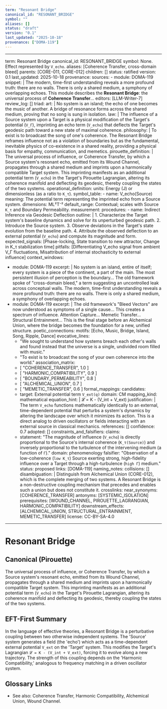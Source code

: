 ```yaml
---
term: "Resonant Bridge"
canonical_id: "RESONANT_BRIDGE"
symbol: ""
aliases: []
status: "draft"
version: "0.1"
last_updated: "2025-10-18"
provenance: ["DOMA-119"]
---
```


---
term: Resonant Bridge
canonical_id: RESONANT_BRIDGE
symbol: None. Effect represented by `V_echo`.
aliases: [Coherence Transfer, cross-domain bleed]
parents: [CORE-011, CORE-012]
children: []
status: ratified
version: 0.1
last_updated: 2025-10-18
provenance:
  sources:
    - module: DOMA-119
      snippet: |
        The modern, time-first understanding reveals a more profound truth: there are no walls. There is only a shared medium, a symphony of overlapping echoes. This module describes the **Resonant Bridge**: the universal process of **Coherence Transfer**...
  editors: [LLM-Writer-7]
  review_log: []
triad:
  art: |
    No system is an island; the echo of one becomes the music of another. A bridge of resonance forms across the shared medium, proving that no song is sung in isolation.
  law: |
    The influence of a Source system upon a Target is a physical modification of the Target's potential (`V_Γ`), imprinting an echo term (`V_echo`) that deflects the Target's geodesic path toward a new state of maximal coherence.
  philosophy: |
    To exist is to broadcast the song of one's coherence. The Resonant Bridge reframes influence not as a violation of boundaries but as the fundamental, inevitable physics of co-existence in a shared reality, providing a physical basis for empathy, communication, and memetics.
pirouette_definition: |
  The universal process of influence, or Coherence Transfer, by which a Source system's resonant echo, emitted from its Wound Channel, propagates through a shared medium and imprints upon a harmonically compatible Target system. This imprinting manifests as an additional potential term (`V_echo`) in the Target's Pirouette Lagrangian, altering its coherence manifold and deflecting its geodesic, thereby coupling the states of the two systems.
operational_definition:
  units: Energy (J) or dimensionless (as a ratio to `K_τ`).
  symbol_table:
    - name: V_echo(Source)
      meaning: The potential term representing the imprinted echo from a Source system.
      dimensions: ML²T⁻²
      default_range: Contextual; scales with Source `K_τ` and Boundary Permeability.
  measurement:
    procedures:
      - name: Indirect Inference via Geodesic Deflection
        outline: |
          1. Characterize the Target system's baseline dynamics and solve for its unperturbed geodesic path.
          2. Introduce the Source system.
          3. Observe deviations in the Target's state evolution from the baseline path.
          4. Attribute the observed deflection to an external potential (`V_echo`) and compute its magnitude and form.
        expected_signals: [Phase-locking, State transition to new attractor, Change in K_τ stabilization time]
        pitfalls: [Differentiating V_echo signal from ambient V_Γ fluctuations, Misattribution of internal stochasticity to external influence]
context_windows:
  - module: DOMA-119
    excerpt: |
      No system is an island, entire of itself; every system is a piece of the continent, a part of the main. The most persistent illusion of perception is the boundary... The old framework spoke of "cross-domain bleed," a term suggesting an uncontrolled leak across conceptual walls. The modern, time-first understanding reveals a more profound truth: there are no walls. There is only a shared medium, a symphony of overlapping echoes.
  - module: DOMA-119
    excerpt: |
      The old framework's "Bleed Vectors" are now understood as symptoms of a single cause... This creates a spectrum of influence. Attention Capture... Memetic Transfer... Structural Entrainment... This is the final stage before an Alchemical Union, where the bridge becomes the foundation for a new, unified structure.
poetic_connections:
  motifs: [Echo, Music, Bridge, Island, Song, Ripple, Dance]
  evocative_lines:
    - "We sought to understand how systems breach each other's walls and found instead that the universe is a single, undivided room filled with music."
    - "To exist is to broadcast the song of your own coherence into the world."
  association_matrix:
    - [ "COHERENCE_TRANSFER", 1.0 ]
    - [ "HARMONIC_COMPATIBILITY", 0.9 ]
    - [ "BOUNDARY_PERMEABILITY", 0.8 ]
    - [ "ALCHEMICAL_UNION", 0.7 ]
    - [ "MEMETIC_TRANSFER", 0.6 ]
formal_mappings:
  candidates:
    - target: External potential term `V_ext(q)`
      domain: CM
      mapping_kind: mathematical
      equation_hint: |
        𝓛 = K - (V_int + V_ext)
      justification: |
        The term `V_echo` functions mathematically identically to an external, time-dependent potential that perturbs a system's dynamics by altering the landscape over which it minimizes its action. This is a direct analog to driven oscillators or fields interacting with an external source in classical mechanics.
      references: []
      confidence: 0.7
  adopted: []
constraints_and_falsifiers:
  claims:
    - statement: "The magnitude of influence (`V_echo`) is directly proportional to the Source's internal coherence (`K_τ(Source)`) and inversely proportional to the turbulence of the intervening medium (a function of `Γ`)."
      domain: phenomenology
      falsifier: "Observation of a low-coherence (`low K_τ`) Source exerting strong, high-fidelity influence over a Target through a high-turbulence (`high Γ`) medium."
      status: proposed
      links: [DOMA-119]
naming_notes:
  collisions: []
  disambiguation: |
    Distinguish from Alchemical Union (CORE-012), which is the complete merging of two systems. A Resonant Bridge is a non-destructive coupling mechanism that precedes and enables such a union but does not constitute it.
crosslinks:
  near_synonyms: [COHERENCE_TRANSFER]
  antonyms: [SYSTEMIC_ISOLATION]
  prerequisites: [WOUND_CHANNEL, PIROUETTE_LAGRANGIAN, HARMONIC_COMPATIBILITY]
  downstream_effects: [ALCHEMICAL_UNION, STRUCTURAL_ENTRAINMENT, MEMETIC_TRANSFER]
license: CC-BY-SA-4.0
---

# Resonant Bridge

## Canonical (Pirouette)
The universal process of influence, or Coherence Transfer, by which a Source system's resonant echo, emitted from its Wound Channel, propagates through a shared medium and imprints upon a harmonically compatible Target system. This imprinting manifests as an additional potential term (`V_echo`) in the Target's Pirouette Lagrangian, altering its coherence manifold and deflecting its geodesic, thereby coupling the states of the two systems.

## EFT-First Summary
In the language of effective theories, a Resonant Bridge is a perturbative coupling between two otherwise independent systems. The 'Source' system generates a field (the 'echo') which acts as a time-dependent external potential `V_ext` on the 'Target' system. This modifies the Target's Lagrangian `𝓛 = K - (V_int + V_ext)`, forcing it to evolve along a new trajectory. The strength of this coupling depends on the 'Harmonic Compatibility,' analogous to frequency matching in a driven oscillator system.

## Glossary Links
- See also: Coherence Transfer, Harmonic Compatibility, Alchemical Union, Wound Channel.